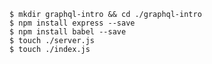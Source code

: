     $ mkdir graphql-intro && cd ./graphql-intro
    $ npm install express --save
    $ npm install babel --save
    $ touch ./server.js
    $ touch ./index.js
